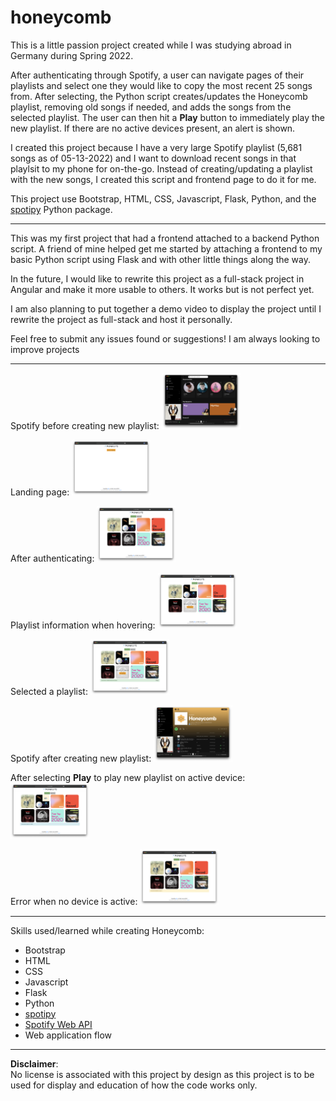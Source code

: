 # honeycomb
This is a little passion project created while I was studying abroad in Germany during Spring 2022.

After authenticating through Spotify, a user can navigate pages of their playlists and select one they would like to copy the most recent 25 songs from. After selecting, the Python script creates/updates the Honeycomb playlist, removing old songs if needed, and adds the songs from the selected playlist. The user can then hit a **Play** button to immediately play the new playlist. If there are no active devices present, an alert is shown.

I created this project because I have a very large Spotify playlist (5,681 songs as of 05-13-2022) and I want to download recent songs in that playlsit to my phone for on-the-go. Instead of creating/updating a playlist with the new songs, I created this script and frontend page to do it for me.

This project use Bootstrap, HTML, CSS, Javascript, Flask, Python, and the [spotipy](https://spotipy.readthedocs.io/en/2.19.0/) Python package.

***

This was my first project that had a frontend attached to a backend Python script. A friend of mine helped get me started by attaching a frontend to my basic Python script using Flask and with other little things along the way.

In the future, I would like to rewrite this project as a full-stack project in Angular and make it more usable to others. It works but is not perfect yet.

I am also planning to put together a demo video to display the project until I rewrite the project as full-stack and host it personally.

Feel free to submit any issues found or suggestions! I am always looking to improve projects

<hr>

Spotify before creating new playlist:
<img src="Images/Screen Shot 2022-05-13 at 11.07.30 PM.png" width="25%">

Landing page:
<img src="Images/Screen Shot 2022-05-13 at 11.07.36 PM.png" width="25%">

After authenticating:
<img src="Images/Screen Shot 2022-05-13 at 11.07.42 PM.png" width="25%">

Playlist information when hovering:
<img src="Images/Screen Shot 2022-05-13 at 11.07.49 PM.png" width="25%">

Selected a playlist:
<img src="Images/Screen Shot 2022-05-13 at 11.07.58 PM.png" width="25%">

Spotify after creating new playlist:
<img src="Images/Screen Shot 2022-05-13 at 11.08.20 PM.png" width="25%">

After selecting **Play** to play new playlist on active device:
<img src="Images/Screen Shot 2022-05-13 at 11.08.25 PM.png" width="25%">

Error when no device is active:
<img src="Images/Screen Shot 2022-05-13 at 11.08.46 PM.png" width="25%">

***

Skills used/learned while creating Honeycomb:
- Bootstrap
- HTML
- CSS
- Javascript
- Flask
- Python
- [spotipy](https://spotipy.readthedocs.io/en/2.19.0/)
- [Spotify Web API](https://developer.spotify.com/documentation/web-api/quick-start/)
- Web application flow

***

**Disclaimer**:<br>
No license is associated with this project by design as this project is to be used for display and education of how the code works only.
